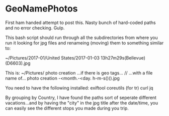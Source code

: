 # GeoNamePhotos

First ham handed attempt to post this. Nasty bunch of hard-coded paths and no error checking. Gulp.

This bash script should run through all the subdirectories from where you run it looking for jpg files and renameing (moving) them to something similar to:

~/Pictures/2017-01/United States/2017-01-03 13h27m29s(Bellevue)(D6603).jpg

This is:
~/Pictures/
photo creation <year><month>
...if there is geo tags...
/<country>/
...with a file name of...
photo creation <year>-<month.-<day. <hour>h-<minute>m-<second>s(<city>)(<camera model>).jpg

You need to have the following installed:
exiftool
coreutils (for tr)
curl
jq

By grouping by Country, I have found the paths sort of seperate different vacations...and by having the "city" in the jpg title after the date/time, you can easily see the different stops you made during you trip.


